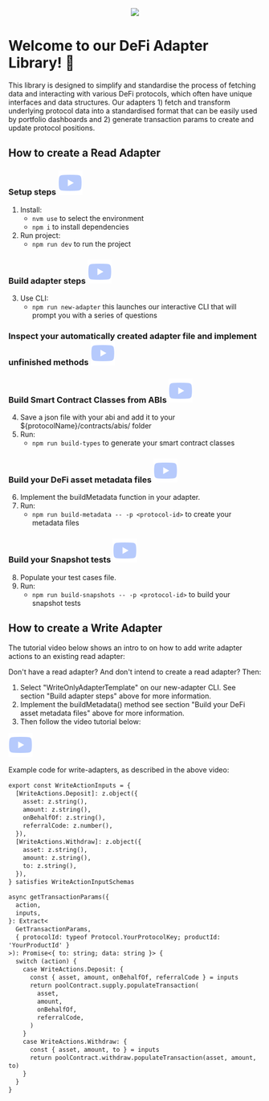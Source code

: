 <p align="center">
  <img src="https://images.ctfassets.net/9sy2a0egs6zh/2XUXAYxxFFVjPlZABUoiLg/d0ff82237d3e5d9bd1097a98e0754453/MMI-icon.svg" width="500">
</p>

# Welcome to our DeFi Adapter Library! 🚀

This library is designed to simplify and standardise the process of fetching data and interacting with various DeFi protocols, which often have unique interfaces and data structures. Our adapters 1) fetch and transform underlying protocol data into a standardised format that can be easily used by portfolio dashboards and 2) generate transaction params to create and update protocol positions.

## How to create a Read Adapter

### Setup steps      [![video](video-icon.svg)](https://drive.google.com/file/d/1bp9Y8uxQDYxgIyMTk5945vLOwCG1JOn3/view "Watch the setup video")
1. Install:
   - `nvm use` to select the environment
   - `npm i` to install dependencies 
2. Run project:
   - `npm run dev` to run the project
### Build adapter steps      [![video](video-icon.svg)](https://drive.google.com/file/d/1Pl0yB2d1s-3oKFCXAyRhKx7rK2x43Qtf/view "Watch the build adapter steps")
3. Use CLI:
   - `npm run new-adapter` this launches our interactive CLI that will prompt you with a series of questions
### Inspect your automatically created adapter file and implement unfinished methods      [![video](video-icon.svg)](https://drive.google.com/file/d/1wLTd8utKB3vXHd-Vr2Cv1ElpLYHpPXCX/view "Watch the inspect your adapter")
### Build Smart Contract Classes from ABIs      [![video](video-icon.svg)](https://drive.google.com/file/d/1abo6lKGGTnNMKgvfiDPotFWUvey8UqZI/view "Watch the build contract classes from ABIs")
4. Save a json file with your abi and add it to your ${protocolName}/contracts/abis/ folder 
5. Run:
   - `npm run build-types` to generate your smart contract classes
### Build your DeFi asset metadata files      [![video](video-icon.svg)](https://drive.google.com/file/d/1QfI5ZIg2-lkw2KqNypZo0G5ySye0o0WC/view?usp=sharing "Watch the build your DeFi asset metadata files")
6. Implement the buildMetadata function in your adapter.
7. Run:
   - `npm run build-metadata -- -p <protocol-id>` to create your metadata files
### Build your Snapshot tests      [![video](video-icon.svg)](https://drive.google.com/file/d/1pVWcssMHTQBH-m_BjVTwpRKamIY6UUK9/view "Whats the build your snapshot tests")
8. Populate your test cases file.
6. Run:
   - `npm run build-snapshots -- -p <protocol-id>` to build your snapshot tests

## How to create a Write Adapter

The tutorial video below shows an intro to on how to add write adapter actions to an existing read adapter:

Don't have a read adapter? And don't intend to create a read adapter? Then:

1. Select "WriteOnlyAdapterTemplate" on our new-adapter CLI. See section "Build adapter steps" above for more information.
2. Implement the buildMetadata() method see section "Build your DeFi asset metadata files" above for more information.
3. Then follow the video tutorial below:

[![video](video-icon.svg)](https://drive.google.com/file/d/1ZNWwOkzHlc7Zt2qLy5ZRuHqoDgWSnww7/view "Whats the build your snapshot tests")

Example code for write-adapters, as described in the above video:

```
export const WriteActionInputs = {
  [WriteActions.Deposit]: z.object({
    asset: z.string(),
    amount: z.string(),
    onBehalfOf: z.string(),
    referralCode: z.number(),
  }),
  [WriteActions.Withdraw]: z.object({
    asset: z.string(),
    amount: z.string(),
    to: z.string(),
  }),
} satisfies WriteActionInputSchemas
```

```
async getTransactionParams({
  action,
  inputs,
}: Extract<
  GetTransactionParams,
  { protocolId: typeof Protocol.YourProtocolKey; productId: 'YourProductId' }
>): Promise<{ to: string; data: string }> {
  switch (action) {
    case WriteActions.Deposit: {
      const { asset, amount, onBehalfOf, referralCode } = inputs
      return poolContract.supply.populateTransaction(
        asset,
        amount,
        onBehalfOf,
        referralCode,
      )
    }
    case WriteActions.Withdraw: {
      const { asset, amount, to } = inputs
      return poolContract.withdraw.populateTransaction(asset, amount, to)
    }
  }
}
```